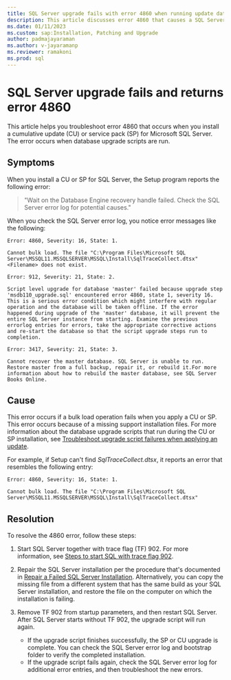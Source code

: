 ```yaml
---
title: SQL Server upgrade fails with error 4860 when running update database scripts
description: This article discusses error 4860 that causes a SQL Server upgrade to fail when it runs update database scripts.
ms.date: 01/11/2023
ms.custom: sap:Installation, Patching and Upgrade
author: padmajayaraman
ms.author: v-jayaramanp
ms.reviewer: ramakoni
ms.prod: sql
---
```


# SQL Server upgrade fails and returns error 4860

This article helps you troubleshoot error 4860 that occurs when you install a cumulative update (CU) or service pack (SP) for Microsoft SQL Server. The error occurs when database upgrade scripts are run.

## Symptoms

When you install a CU or SP for SQL Server, the Setup program reports the following error:

> "Wait on the Database Engine recovery handle failed. Check the SQL Server error log for potential causes."

When you check the SQL Server error log, you notice error messages like the following:

```output
Error: 4860, Severity: 16, State: 1.

Cannot bulk load. The file "C:\Program Files\Microsoft SQL Server\MSSQL11.MSSQLSERVER\MSSQL\Install\SqlTraceCollect.dtsx"<Filename> does not exist.

Error: 912, Severity: 21, State: 2.

Script level upgrade for database 'master' failed because upgrade step 'msdb110_upgrade.sql' encountered error 4860, state 1, severity 16. This is a serious error condition which might interfere with regular operation and the database will be taken offline. If the error happened during upgrade of the 'master' database, it will prevent the entire SQL Server instance from starting. Examine the previous errorlog entries for errors, take the appropriate corrective actions and re-start the database so that the script upgrade steps run to completion.

Error: 3417, Severity: 21, State: 3.

Cannot recover the master database. SQL Server is unable to run. Restore master from a full backup, repair it, or rebuild it.For more information about how to rebuild the master database, see SQL Server Books Online.
```

## Cause

This error occurs if a bulk load operation fails when you apply a CU or SP. This error occurs because of a missing support installation files. For more information about the database upgrade scripts that run during the CU or SP installation, see [Troubleshoot upgrade script failures when applying an update](troubleshoot-upgrade-script-failures-apply-update.md).

For example, if Setup can't find *SqlTraceCollect.dtsx*, it reports an error that resembles the following entry:

```output
Error: 4860, Severity: 16, State: 1.

Cannot bulk load. The file "C:\Program Files\Microsoft SQL Server\MSSQL11.MSSQLSERVER\MSSQL\Install\SqlTraceCollect.dtsx"
```

## Resolution

To resolve the 4860 error, follow these steps:

1. Start SQL Server together with trace flag (TF) 902. For more information, see [Steps to start SQL with trace flag 902](/sql/relational-databases/errors-events/mssqlserver-912-database-engine-error#steps-to-start--with-trace-flag-902).

1. Repair the SQL Server installation per the procedure that's documented in [Repair a Failed SQL Server Installation](/sql/database-engine/install-windows/repair-a-failed-sql-server-installation?view=sql-server-ver16&preserve-view=true). Alternatively, you can copy the missing file from a different system that has the same build as your SQL Server installation, and restore the file on the computer on which the installation is failing.

1. Remove TF 902 from startup parameters, and then restart SQL Server. After SQL Server starts without TF 902, the upgrade script will run again.

    - If the upgrade script finishes successfully, the SP or CU upgrade is complete. You can check the SQL Server error log and bootstrap folder to verify the completed installation.
    - If the upgrade script fails again, check the SQL Server error log for additional error entries, and then troubleshoot the new errors.